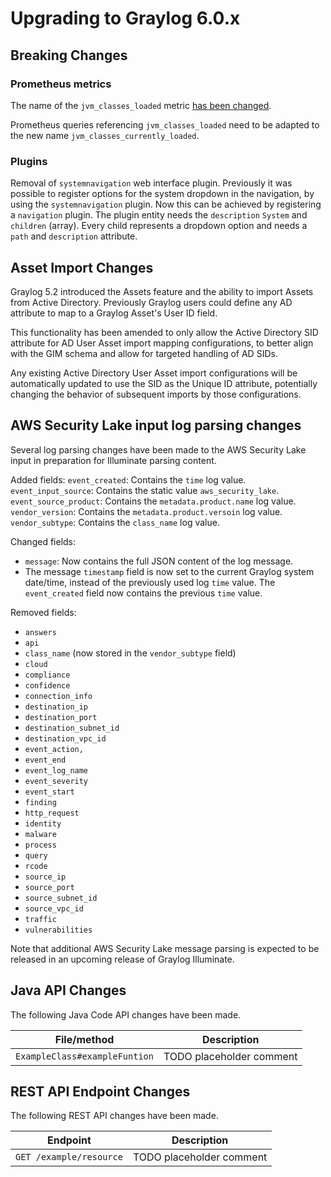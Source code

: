 Upgrading to Graylog 6.0.x
==========================

## Breaking Changes

### Prometheus metrics

The name of the `jvm_classes_loaded` metric [has been changed](https://github.com/prometheus/client_java/pull/681).

Prometheus queries referencing `jvm_classes_loaded` need to be adapted to
the new name `jvm_classes_currently_loaded`.

### Plugins

Removal of `systemnavigation` web interface plugin. Previously it was possible to register options for the
system dropdown in the navigation, by using the `systemnavigation` plugin.
Now this can be achieved by registering a `navigation` plugin.
The plugin entity needs the `description` `System` and `children` (array).
Every child represents a dropdown option and needs a `path` and `description` attribute.

## Asset Import Changes

Graylog 5.2 introduced the Assets feature and the ability to import Assets from Active Directory.
Previously Graylog users could define any AD attribute to map to a Graylog Asset's User ID field.

This functionality has been amended to only allow the Active Directory SID attribute for AD User Asset import mapping configurations,
to better align with the GIM schema and allow for targeted handling of AD SIDs.

Any existing Active Directory User Asset import configurations will be automatically updated to use the SID as the Unique ID attribute, potentially changing the behavior of subsequent imports by those configurations.

## AWS Security Lake input log parsing changes

Several log parsing changes have been made to the AWS Security Lake input in preparation for Illuminate parsing content.

Added fields:
`event_created`: Contains the `time` log value.
`event_input_source`: Contains the static value `aws_security_lake`.
`event_source_product`: Contains the `metadata.product.name` log value.
`vendor_version`: Contains the `metadata.product.versoin` log value.
`vendor_subtype`: Contains the `class_name` log value.


Changed fields:
- `message`: Now contains the full JSON content of the log message. 
- The message `timestamp` field is now set to the current Graylog system date/time, instead of the previously used log `time` value. The `event_created` field now contains the previous `time` value.

Removed fields:
- `answers`
- `api`
- `class_name` (now stored in the `vendor_subtype` field)
- `cloud`
- `compliance`
- `confidence`
- `connection_info`
- `destination_ip`
- `destination_port`
- `destination_subnet_id`
- `destination_vpc_id`
- `event_action,`
- `event_end`
- `event_log_name`
- `event_severity`
- `event_start`
- `finding`
- `http_request`
- `identity`
- `malware`
- `process`
- `query`
- `rcode`
- `source_ip`
- `source_port`
- `source_subnet_id`
- `source_vpc_id`
- `traffic`
- `vulnerabilities`

Note that additional AWS Security Lake message parsing is expected to be released in an upcoming release of Graylog Illuminate.

## Java API Changes

The following Java Code API changes have been made.

| File/method                   | Description              |
|-------------------------------|--------------------------|
| `ExampleClass#exampleFuntion` | TODO placeholder comment |

## REST API Endpoint Changes

The following REST API changes have been made.

| Endpoint                | Description              |
|-------------------------|--------------------------|
| `GET /example/resource` | TODO placeholder comment |
